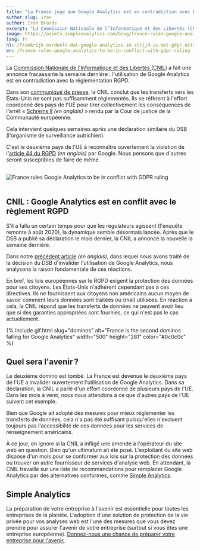 ```yaml
---
title: "La France juge que Google Analytics est en contradiction avec RGPD"
author_slug: iron
author: Iron Brands
excerpt: "La Commission Nationale de l’Informatique et des Libertés (CNIL) a fait une annonce fracassante la semaine dernière : l’utilisation de Google Analytics est en contradiction avec la réglementation RGPD."
image: https://assets.simpleanalytics.com/blog/france-rules-google-analytics-to-be-in-conflict-with-gdpr-ruling/cnil-forbids-google-analytics.png
lang: fr
nl: /frankrijk-oordeelt-dat-google-analytics-in-strijd-is-met-gdpr-uitspraak
en: /france-rules-google-analytics-to-be-in-conflict-with-gdpr-ruling
---
```


La [Commission Nationale de l'Informatique et des Libertés (CNIL)](https://www.cnil.fr/fr/) a fait une annonce fracassante la semaine dernière : l'utilisation de Google Analytics est en contradiction avec la réglementation RGPD.

Dans son [communiqué de presse](https://www.cnil.fr/fr/utilisation-de-google-analytics-et-transferts-de-donnees-vers-les-etats-unis-la-cnil-met-en-demeure), la CNIL conclut que les transferts vers les États-Unis ne sont pas suffisamment réglementés. Ils se réfèrent à l'effort coordonné des pays de l'UE pour tirer collectivement les conséquences de l'arrêt « [Schrems II](https://iapp.org/news/a/the-schrems-ii-decision-eu-us-data-transfers-in-question/) _(en anglais)_ » rendu par la Cour de justice de la Communauté européenne.

Cela intervient quelques semaines après une déclaration similaire du DSB (l'organisme de surveillance autrichien).

C'est le deuxième pays de l'UE à reconnaître ouvertement la violation de l'[article 44 du RGPD](https://gdpr-info.eu/art-44-gdpr/) _(en anglais)_ par Google. Nous pensons que d'autres seront susceptibles de faire de même.

<img class="border-radius" style="max-width: 500px; margin: 1rem auto;" src="https://assets.simpleanalytics.com/blog/france-rules-google-analytics-to-be-in-conflict-with-gdpr-ruling/cnil-forbids-google-analytics-no-simple-analytics.png" alt="France rules Google Analytics to be in conflict with GDPR ruling" />

## CNIL : Google Analytics est en conflit avec le règlement RGPD

S'il a fallu un certain temps pour que les régulateurs agissent (l'enquête remonte à août 2020), la dynamique semble désormais lancée. Après que le DSB a publié sa déclaration le mois dernier, la CNIL a annoncé la nouvelle la semaine dernière.

Dans notre [précédent article](https://blog.simpleanalytics.com/will-google-analytics-be-banned-in-the-eu) _(en anglais)_, dans lequel nous avons traité de la décision du DSB d'invalider l'utilisation de Google Analytics, nous analysons la raison fondamentale de ces réactions.

En bref, les lois européennes sur le RGPD exigent la protection des données pour ses citoyens. Les États-Unis n'adhèrent cependant pas à ces directives. Ils ne fournissent aux citoyens non américains aucun moyen de savoir comment leurs données sont traitées ou (mal) utilisées. En réaction à cela, la CNIL répond que les transferts de données ne peuvent avoir lieu que si des garanties appropriées sont fournies, ce qui n'est pas le cas actuellement.

{% include gif.html slug="dominos" alt="France is the second dominos falling for Google Analytics" width="500" height="281" color="#0c0c0c" %}

## Quel sera l'avenir ?

Le deuxième domino est tombé. La France est devenue le deuxième pays de l'UE a invalider ouvertement l'utilisation de Google Analytics. Dans sa déclaration, la CNIL a parlé d'un effort coordonné de plusieurs pays de l'UE. Dans les mois à venir, nous nous attendons à ce que d'autres pays de l'UE suivent cet exemple.

Bien que Google ait adopté des mesures pour mieux réglementer les transferts de données, cela n'a pas été suffisant puisqu'elles n'excluent toujours pas l'accessibilité de ces données pour les services de renseignement américains.

À ce jour, on ignore si la CNIL a infligé une amende à l'opérateur du site web en question. Bien qu'un ultimatum ait été posé. L'exploitant du site web dispose d'un mois pour se conformer aux lois sur la protection des données ou trouver un autre fournisseur de services d'analyse web. En attendant, la CNIL travaille sur une liste de recommandations pour remplacer Google Analytics par des alternatives conformes, comme [Simple Analytics](https://simpleanalytics.com/).

## Simple Analytics

La préparation de votre entreprise à l'avenir est essentielle pour toutes les entreprises de la planète. L'adoption d'une solution de protection de la vie privée pour vos analyses web est l'une des mesures que vous devez prendre pour assurer l'avenir de votre entreprise (surtout si vous êtes une entreprise européenne). [Donnez-nous une chance de préparer votre entreprise pour l'avenir.](https://simpleanalytics.com/welcome).
